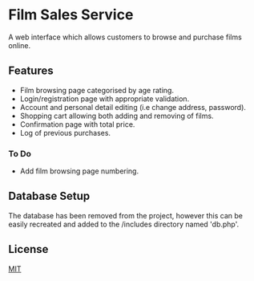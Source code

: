 # Film Sales Service

A web interface which allows customers to browse and purchase films online.

## Features

* Film browsing page categorised by age rating.
* Login/registration page with appropriate validation. 
* Account and personal detail editing (i.e change address, password).
* Shopping cart allowing both adding and removing of films.
* Confirmation page with total price.
* Log of previous purchases.

### To Do

* Add film browsing page numbering.

## Database Setup 

The database has been removed from the project, however this can be easily recreated and added to the /includes directory named 'db.php'. 

## License
[MIT](https://choosealicense.com/licenses/mit/)
